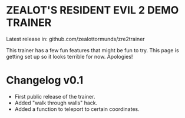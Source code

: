 # ZEALOT'S RESIDENT EVIL 2 DEMO TRAINER
Latest release in: github.com/zealottormunds/zre2trainer

This trainer has a few fun features that might be fun to try. This page is getting set up so it looks terrible for now. Apologies!

# Changelog v0.1
- First public release of the trainer.
- Added "walk through walls" hack.
- Added a function to teleport to certain coordinates.

